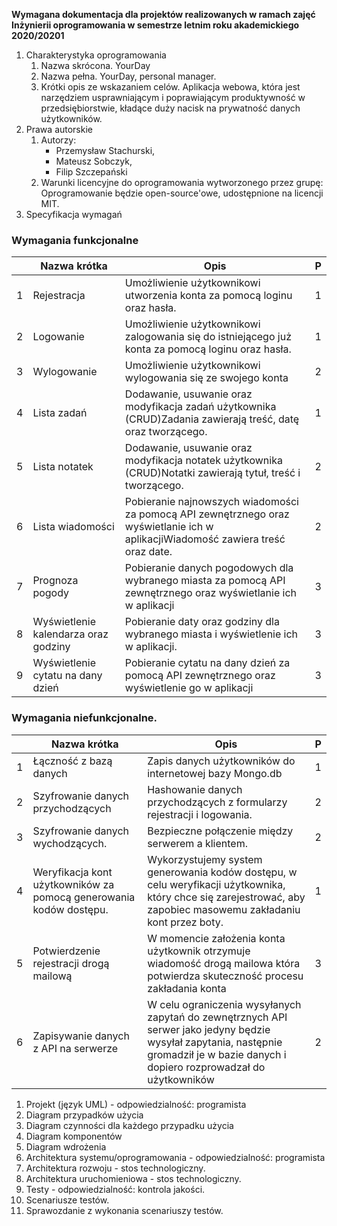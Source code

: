 **Wymagana dokumentacja
dla projektów realizowanych w ramach zajęć
Inżynierii oprogramowania
w semestrze letnim roku akademickiego 2020/20201**

1. Charakterystyka oprogramowania
    1. Nazwa skrócona.
        YourDay
    2. Nazwa pełna.
        YourDay, personal manager.
    3. Krótki opis ze wskazaniem celów.
        Aplikacja webowa, która jest narzędziem usprawniającym i poprawiającym produktywność w przedsiębiorstwie, kładące duży nacisk na prywatność danych użytkowników.
2. Prawa autorskie
    1. Autorzy:
        - Przemysław Stachurski, 
        - Mateusz Sobczyk, 
        - Filip Szczepański
    2. Warunki licencyjne do oprogramowania wytworzonego przez grupę:
        Oprogramowanie będzie open-source'owe, udostępnione na licencji MIT.
3. Specyfikacja wymagań
### Wymagania funkcjonalne



|| Nazwa krótka | Opis | P |
| --- | --- | --- | --- |
| 1 | Rejestracja | Umożliwienie użytkownikowi utworzenia konta za pomocą loginu oraz hasła. | 1 |
| 2 | Logowanie | Umożliwienie użytkownikowi zalogowania się do istniejącego już konta za pomocą loginu oraz hasła. | 1 |
| 3 | Wylogowanie | Umożliwienie użytkownikowi wylogowania się ze swojego konta | 2 |
| 4 | Lista zadań | Dodawanie, usuwanie oraz modyfikacja zadań użytkownika (CRUD)Zadania zawierają treść, datę oraz tworzącego. | 1 |
| 5 | Lista notatek | Dodawanie, usuwanie oraz modyfikacja notatek użytkownika (CRUD)Notatki zawierają tytuł, treść i tworzącego. | 2 |
| 6 | Lista wiadomości | Pobieranie najnowszych wiadomości za pomocą API zewnętrznego oraz wyświetlanie ich w aplikacjiWiadomość zawiera treść oraz date. | 2 |
| 7 | Prognoza pogody | Pobieranie danych pogodowych dla wybranego miasta za pomocą API zewnętrznego oraz wyświetlanie ich w aplikacji | 3 |
| 8 | Wyświetlenie kalendarza oraz godziny | Pobieranie daty oraz godziny dla wybranego miasta i wyświetlenie ich w aplikacji. | 3 |
| 9 | Wyświetlenie cytatu na dany dzień | Pobieranie cytatu na dany dzień za pomocą API zewnętrznego oraz wyświetlenie go w aplikacji | 3 |

### Wymagania niefunkcjonalne.

|| Nazwa krótka | Opis | P |
| --- | --- | --- | --- |
| 1 | Łączność z bazą danych| Zapis danych użytkowników do internetowej bazy Mongo.db | 1 |
| 2 | Szyfrowanie danych przychodzących| Hashowanie danych przychodzących z formularzy rejestracji i logowania. | 2 |
| 3 | Szyfrowanie danych wychodzących. | Bezpieczne połączenie między serwerem a klientem. | 2 |
| 4 | Weryfikacja kont użytkowników za pomocą generowania kodów dostępu.| Wykorzystujemy system generowania kodów dostępu, w celu weryfikacji użytkownika, który chce się zarejestrować, aby zapobiec masowemu zakładaniu kont przez boty. | 1 |
| 5 | Potwierdzenie rejestracji drogą mailową | W momencie założenia konta użytkownik otrzymuje wiadomość drogą mailowa która potwierdza skuteczność procesu zakładania konta | 3 |
| 6 | Zapisywanie danych z API na serwerze | W celu ograniczenia wysyłanych zapytań do zewnętrznych API serwer jako jedyny będzie wysyłał zapytania, następnie gromadził je w bazie danych i dopiero rozprowadzał do użytkowników | 2 |


1. Projekt (język UML) - odpowiedzialność: programista
  1. Diagram przypadków użycia
  2. Diagram czynności dla każdego przypadku użycia
  3. Diagram komponentów
  4. Diagram wdrożenia
2. Architektura systemu/oprogramowania - odpowiedzialność: programista
  1. Architektura rozwoju - stos technologiczny.
  2. Architektura uruchomieniowa - stos technologiczny.
3. Testy - odpowiedzialność: kontrola jakości.
  1. Scenariusze testów.
  2. Sprawozdanie z wykonania scenariuszy testów.
